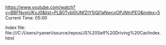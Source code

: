 https://www.youtube.com/watch?v=BBFNvmUKxJ0&list=PLB0Tybl0UNfZtY5IQl1aNwcoOPJNtnPEO&index=5
Current Time: 05:00


Index file:
file:///C:/Users/ryaneri/source/repos/JS%20Self%20Driving%20Car/index.html